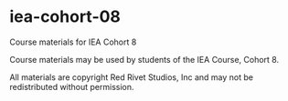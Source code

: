 # iea-cohort-08
Course materials for IEA Cohort 8

Course materials may be used by students of the IEA Course, Cohort 8.

All materials are copyright Red Rivet Studios, Inc and may not be redistributed without permission.

